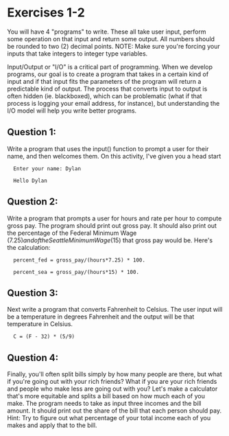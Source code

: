 # Exercises 1-2
You will have 4 "programs" to write. These all take user input, perform some operation on that input and return some output. All numbers should be rounded to two (2) decimal points. NOTE: Make sure you're forcing your inputs that take integers to integer type variables.

Input/Output or "I/O" is a critical part of programming. When we develop programs, our goal is to create a program that takes in a certain kind of input and if that input fits the parameters of the program will return a predictable kind of output. The process that converts input to output is often hidden (ie. blackboxed), which can be problematic (what if that process is logging your email address, for instance), but understanding the I/O model will help you write better programs.

## Question 1: 
Write a program that uses the input() function to prompt a user for their name, and then welcomes them. On this activity, I've given you a head start

      Enter your name: Dylan

      Hello Dylan



## Question 2: 
Write a program that prompts a user for hours and rate per hour to compute gross pay. The program should print out gross pay. It should also print out the percentage of the Federal Minimum Wage ($7.25) and of the Seattle Minimum Wage ($15) that gross pay would be. Here's the calculation:

      percent_fed = gross_pay/(hours*7.25) * 100.

      percent_sea = gross_pay/(hours*15) * 100.




## Question 3:
Next write a program that converts Fahrenheit to Celsius. The user input will be a temperature in degrees Fahrenheit and the output will be that temperature in Celsius. 

      C = (F - 32) * (5/9)


## Question 4: 
Finally, you'll often split bills simply by how many people are there, but what if you're going out with your rich friends? What if you are your rich friends and people who make less are going out with you? Let's make a calculator that's more equitable and splits a bill based on how much each of you make. The program needs to take as input three incomes and the bill amount. It should print out the share of the bill that each person should pay. Hint: Try to figure out what percentage of your total income each of you makes and apply that to the bill.